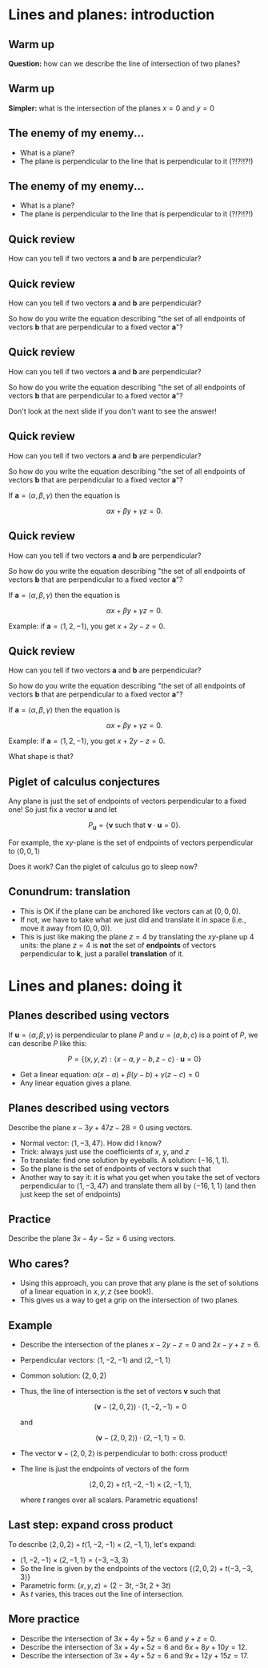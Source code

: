 Lines and planes: introduction
==============================

Warm up
-------

**Question:** how can we describe the line of intersection of two
planes?

<div id="warm-up"></div>
<script type="text/javascript">
//<![CDATA[
(function(){
var scene = new MathScene("warm-up");
scene.scene.add(new THREE.AxisHelper(3));
scene.camera.position.set(6, 8, 4);
var plane1 = new PlaneShadowModel({
  normal: [3, 4, 5],
  position: [0, 0, 0],
  color: 0xaaaa00
  });
var plane2 = new PlaneShadowModel({
  normal: [-3, 5, 0],
  position: [0, 0, 0],
  color: 0x00aaaa
  });
  MathModel.embedInScene(plane1, scene);
  MathModel.embedInScene(plane2, scene);
  scene.render();
}());
//]]>
</script>


Warm up
-------

**Simpler:** what is the intersection of the planes $x=0$ and $y=0$

<div id="simple"></div>
<script type="text/javascript">
//<![CDATA[
(function(){
var scene = new MathScene("simple");
scene.scene.add(new THREE.AxisHelper(3));
scene.camera.position.set(6, 8, 4);
var plane1 = new PlaneShadowModel({
  normal: [1, 0, 0],
  position: [0, 0, 0],
  color: 0xaaaa00
  });
var plane2 = new PlaneShadowModel({
  normal: [0, 1, 0],
  position: [0, 0, 0],
  color: 0x00aaaa
  });
  MathModel.embedInScene(plane1, scene);
  MathModel.embedInScene(plane2, scene);
  scene.render();
}());
//]]>
</script>


The enemy of my enemy...
------------------------

-   What is a plane?
-   The plane is perpendicular to the line that is perpendicular to it
    (?!?!!?!)

The enemy of my enemy...
------------------------

-   What is a plane?
-   The plane is perpendicular to the line that is perpendicular to it
    (?!?!!?!)

Quick review
------------

How can you tell if two vectors $\mathbf{a}$ and $\mathbf{b}$ are
perpendicular?

Quick review
------------

How can you tell if two vectors $\mathbf{a}$ and $\mathbf{b}$ are
perpendicular?

So how do you write the equation describing "the set of all endpoints of
vectors $\mathbf{b}$ that are perpendicular to a fixed vector
$\mathbf{a}$"?

Quick review
------------

How can you tell if two vectors $\mathbf{a}$ and $\mathbf{b}$ are
perpendicular?

So how do you write the equation describing "the set of all endpoints of
vectors $\mathbf{b}$ that are perpendicular to a fixed vector
$\mathbf{a}$"?

Don't look at the next slide if you don't want to see the answer!

Quick review
------------

How can you tell if two vectors $\mathbf{a}$ and $\mathbf{b}$ are
perpendicular?

So how do you write the equation describing "the set of all endpoints of
vectors $\mathbf{b}$ that are perpendicular to a fixed vector
$\mathbf{a}$"?

If $\mathbf{a}=\langle \alpha,\beta,\gamma\rangle$ then the
equation is

$$\alpha x+\beta y+\gamma z = 0.$$

Quick review
------------

How can you tell if two vectors $\mathbf{a}$ and $\mathbf{b}$ are
perpendicular?

So how do you write the equation describing "the set of all endpoints of
vectors $\mathbf{b}$ that are perpendicular to a fixed vector
$\mathbf{a}$"?

If $\mathbf{a}=\langle \alpha,\beta,\gamma\rangle$ then the
equation is

$$\alpha x+\beta y+\gamma z = 0.$$

Example: if $\mathbf{a}=\langle 1, 2, -1\rangle$, you get
$x+2y-z=0$.

Quick review
------------

How can you tell if two vectors $\mathbf{a}$ and $\mathbf{b}$ are
perpendicular?

So how do you write the equation describing "the set of all endpoints of
vectors $\mathbf{b}$ that are perpendicular to a fixed vector
$\mathbf{a}$"?

If $\mathbf{a}=\langle \alpha,\beta,\gamma\rangle$ then the
equation is

$$\alpha x+\beta y+\gamma z = 0.$$

Example: if $\mathbf{a}=\langle 1, 2, -1\rangle$, you get
$x+2y-z=0$.

What shape is that?

Piglet of calculus conjectures
------------------------------

Any plane is just the set of endpoints of vectors perpendicular to a
fixed one! So just fix a vector $\mathbf{u}$ and let

$$P_{\mathbf{u}}=\{\mathbf{v}\textrm{ such that }\mathbf{v}\cdot\mathbf{u}=0\}.$$

For example, the $xy$-plane is the set of endpoints of vectors
perpendicular to $\langle 0,0,1\rangle$

Does it work? Can the piglet of calculus go to sleep now?

Conundrum: translation
----------------------

-   This is OK if the plane can be anchored like vectors can at
    $(0,0,0)$.
-   If not, we have to take what we just did and translate it in space
    (i.e., move it away from $(0,0,0)$).
-   This is just like making the plane $z=4$ by translating the
    $xy$-plane up $4$ units: the plane $z=4$ is **not** the set of
    **endpoints** of vectors perpendicular to $\mathbf{k}$, just a
    parallel **translation** of it.

Lines and planes: doing it
==========================

Planes described using vectors
------------------------------

If $\mathbf{u}=\langle\alpha, \beta,\gamma\rangle$ is
perpendicular to plane $P$ and $u=(a,b,c)$ is a point of $P$, we
can describe $P$ like this:

$$P=\{(x,y,z):\langle x-a, y-b, z-c\rangle\cdot\mathbf{u}=0\}$$

-   Get a linear equation: $\alpha(x-a)+\beta(y-b)+\gamma(z-c)=0$
-   Any linear equation gives a plane.

Planes described using vectors
------------------------------

Describe the plane $x-3y+47z-28=0$ using vectors.

-   Normal vector: $\langle 1,-3,47\rangle$. How did I know?
-   Trick: always just use the coefficients of $x$, $y$, and $z$
-   To translate: find one solution by eyeballs. A solution:
    $(-16,1,1)$.
-   So the plane is the set of endpoints of vectors $\mathbf{v}$ such
    that
-   Another way to say it: it is what you get when you take the set of
    vectors perpendicular to $\langle 1, -3, 47\rangle$ and
    translate them all by $\langle -16, 1, 1\rangle$ (and then just
    keep the set of endpoints)

Practice
--------

Describe the plane $3x-4y-5z=6$ using vectors.

Who cares?
----------

-   Using this approach, you can prove that any plane is the set of
    solutions of a linear equation in $x,y,z$ (see book!).
-   This gives us a way to get a grip on the intersection of two planes.

Example
-------

-   Describe the intersection of the planes $x-2y-z=0$ and
    $2x-y+z=6$.
-   Perpendicular vectors: $\langle 1,-2,-1\rangle$ and $\langle
    2,-1,1\rangle$
-   Common solution: $(2,0,2)$
-   Thus, the line of intersection is the set of vectors $\mathbf{v}$
    such that

    $$(\mathbf{v}-\langle 2,0,2\rangle)\cdot\langle
    1,-2,-1\rangle=0$$

    and

    $$(\mathbf{v}-\langle 2,0,2\rangle)\cdot\langle
    2,-1,1\rangle=0.$$

-   The vector $\mathbf{v}-\langle 2,0,2\rangle$ is perpendicular to
    both: cross product!
-   The line is just the endpoints of vectors of the form

    $$\langle 2,0,2\rangle+t\langle 1,-2,-1\rangle\times\langle
    2,-1,1\rangle,$$

    where $t$ ranges over all scalars. Parametric equations!

Last step: expand cross product
-------------------------------

To describe $\langle 2,0,2\rangle+t\langle
1,-2,-1\rangle\times\langle 2,-1,1\rangle$, let's expand:

-   $\langle 1,-2,-1\rangle\times\langle 2,-1,1\rangle=\langle
    -3,-3,3\rangle$
-   So the line is given by the endpoints of the vectors $\{\langle
    2,0,2\rangle+t\langle -3,-3,3\rangle\}$
-   Parametric form: $(x,y,z)=(2-3t,-3t,2+3t)$
-   As $t$ varies, this traces out the line of intersection.

More practice
-------------

-   Describe the intersection of $3x+4y+5z=6$ and $y+z=0$.
-   Describe the intersection of $3x+4y+5z=6$ and $6x+8y+10y=12$.
-   Describe the intersection of $3x+4y+5z=6$ and $9x+12y+15z=17$.
